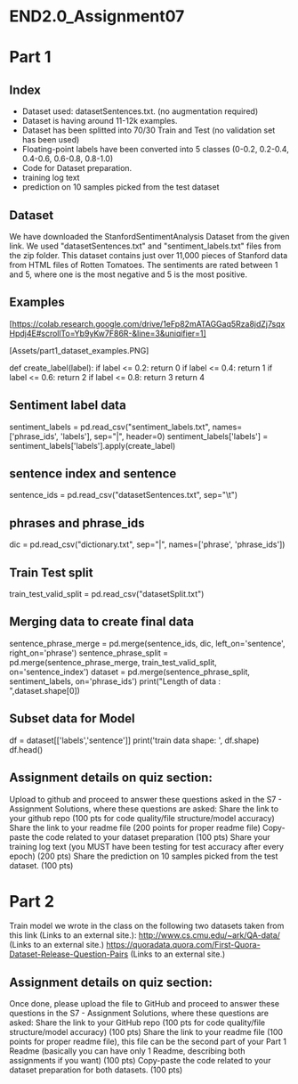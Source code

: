 # END2.0_Assignment07



# Part 1

## Index
- Dataset used: datasetSentences.txt. (no augmentation required)
- Dataset is having around 11-12k examples.
- Dataset has been splitted into 70/30 Train and Test (no validation set has been used)
- Floating-point labels have been converted into 5 classes (0-0.2, 0.2-0.4, 0.4-0.6, 0.6-0.8, 0.8-1.0) 
- Code for Dataset preparation.
- training log text 
- prediction on 10 samples picked from the test dataset

 ## Dataset
 We have downloaded the StanfordSentimentAnalysis Dataset  from the given link. We used "datasetSentences.txt" and "sentiment_labels.txt" files from the zip folder. This dataset contains just over 11,000 pieces of Stanford data from HTML files of Rotten Tomatoes. The sentiments are rated between 1 and 5, where one is the most negative and 5 is the most positive.
 
## Examples 

[https://colab.research.google.com/drive/1eFp82mATAGGaq5Rza8jdZj7sqxHpdj4E#scrollTo=Yb9yKw7F86R-&line=3&uniqifier=1]

[Assets/part1_dataset_examples.PNG]

def create_label(label):
    if label <= 0.2: return 0
    if label <= 0.4: return 1
    if label <= 0.6: return 2
    if label <= 0.8: return 3
    return 4

## Sentiment label data
sentiment_labels = pd.read_csv("sentiment_labels.txt", names=['phrase_ids', 'labels'], sep="|", header=0)
sentiment_labels['labels'] = sentiment_labels['labels'].apply(create_label)
## sentence index and sentence
sentence_ids = pd.read_csv("datasetSentences.txt", sep="\t")
## phrases and phrase_ids
dic = pd.read_csv("dictionary.txt", sep="|", names=['phrase', 'phrase_ids'])
## Train Test split
train_test_valid_split = pd.read_csv("datasetSplit.txt")
## Merging data to create final data
sentence_phrase_merge = pd.merge(sentence_ids, dic, left_on='sentence', right_on='phrase')
sentence_phrase_split = pd.merge(sentence_phrase_merge, train_test_valid_split, on='sentence_index')
dataset = pd.merge(sentence_phrase_split, sentiment_labels, on='phrase_ids')
print("Length of data : ",dataset.shape[0])
## Subset data for Model
df = dataset[['labels','sentence']]
print('train data shape: ', df.shape)
df.head()



## Assignment details on quiz section:
Upload to github and proceed to answer these questions asked in the S7 - Assignment Solutions, where these questions are asked:
Share the link to your github repo (100 pts for code quality/file structure/model accuracy)
Share the link to your readme file (200 points for proper readme file)
Copy-paste the code related to your dataset preparation (100 pts)
Share your training log text (you MUST have been testing for test accuracy after every epoch) (200 pts)
Share the prediction on 10 samples picked from the test dataset. (100 pts)

# Part 2

Train model we wrote in the class on the following two datasets taken from this link (Links to an external site.): 
http://www.cs.cmu.edu/~ark/QA-data/ (Links to an external site.)
https://quoradata.quora.com/First-Quora-Dataset-Release-Question-Pairs (Links to an external site.)

## Assignment details on quiz section:
Once done, please upload the file to GitHub and proceed to answer these questions in the S7 - Assignment Solutions, where these questions are asked:
Share the link to your GitHub repo (100 pts for code quality/file structure/model accuracy) (100 pts)
Share the link to your readme file (100 points for proper readme file), this file can be the second part of your Part 1 Readme (basically you can have only 1 Readme, describing both assignments if you want) (100 pts)
Copy-paste the code related to your dataset preparation for both datasets.  (100 pts)
